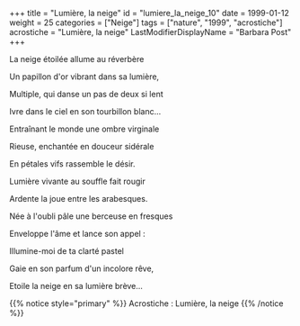 +++
title = "Lumière, la neige"
id = "lumiere_la_neige_10"
date = 1999-01-12
weight = 25
categories = ["Neige"]
tags = ["nature", "1999", "acrostiche"]
acrostiche = "Lumière, la neige"
LastModifierDisplayName = "Barbara Post"
+++

La neige étoilée allume au réverbère

Un papillon d'or vibrant dans sa lumière,

Multiple, qui danse un pas de deux si lent

Ivre dans le ciel en son tourbillon blanc...

Entraînant le monde une ombre virginale

Rieuse, enchantée en douceur sidérale

En pétales vifs rassemble le désir.

Lumière vivante au souffle fait rougir

Ardente la joue entre les arabesques.

Née à l'oubli pâle une berceuse en fresques

Enveloppe l'âme et lance son appel :

Illumine-moi de ta clarté pastel

Gaie en son parfum d'un incolore rêve,

Etoile la neige en sa lumière brève...

{{% notice style="primary" %}}
Acrostiche : Lumière, la neige
{{% /notice %}}
